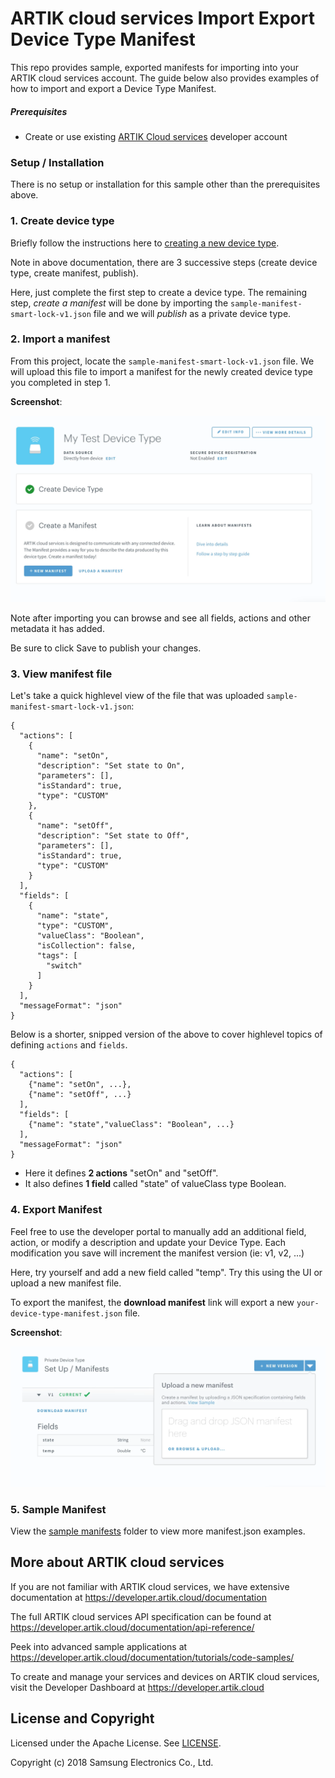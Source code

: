 # ARTIK cloud services Import Export Device Type Manifest

This repo provides sample, exported manifests for importing into your ARTIK cloud services account.  The guide below also provides examples of how to import and export a Device Type Manifest.    

##### **Prerequisites**

* Create or use existing [ARTIK Cloud services](https://developer.artik.cloud/) developer account

### Setup / Installation

There is no setup or installation for this sample other than the prerequisites above.

### 1. Create device type 

Briefly follow the instructions here to [creating a new device type](https://developer.artik.cloud/documentation/getting-started/devices.html#create-a-device-type).   

Note in above documentation, there are 3 successive steps (create device type, create manifest, publish).  

Here, just complete the first step to create a device type.   The remaining step, *create a manifest* will be done by importing the `sample-manifest-smart-lock-v1.json` file and we will *publish* as a private device type.

### 2. Import a manifest

From this project, locate the `sample-manifest-smart-lock-v1.json` file.   We will upload this file to import a manifest for the newly created device type you completed in step 1.

**Screenshot**:

![](./images/create_manifest.png)

Note after importing you can browse and see all fields, actions and other metadata it has added.

Be sure to click Save to publish your changes.   

### 3. View manifest file

Let's take a quick highlevel view of the file that was uploaded `sample-manifest-smart-lock-v1.json`:

```
{
  "actions": [
    {
      "name": "setOn",
      "description": "Set state to On",
      "parameters": [],
      "isStandard": true,
      "type": "CUSTOM"
    },
    {
      "name": "setOff",
      "description": "Set state to Off",
      "parameters": [],
      "isStandard": true,
      "type": "CUSTOM"
    }
  ],
  "fields": [
    {
      "name": "state",
      "type": "CUSTOM",
      "valueClass": "Boolean",
      "isCollection": false,
      "tags": [
        "switch"
      ]
    }
  ],
  "messageFormat": "json"
}
```

Below is a shorter, snipped version of the above to cover highlevel topics of defining `actions` and `fields`.

```
{
  "actions": [
    {"name": "setOn", ...},
    {"name": "setOff", ...}
  ],
  "fields": [
    {"name": "state","valueClass": "Boolean", ...}
  ],
  "messageFormat": "json"
}
```

* Here it defines **2 actions** "setOn" and "setOff".
* It also defines **1 field** called "state" of valueClass type Boolean.

### 4. Export Manifest

Feel free to use the developer portal to manually add an additional field, action, or modify a description and update your Device Type.  Each modification you save will increment the manifest version (ie:  v1, v2, ...)

Here, try yourself and add a new field called "temp".   Try this using the UI or upload a new manifest file.

To export the manifest, the **download manifest** link will export a new `your-device-type-manifest.json` file.   

**Screenshot**:

![](./images/download_upload_manifest.png)



### 5. Sample Manifest

View the <u>sample manifests</u> folder to view more manifest.json examples.

More about ARTIK cloud services
---------------

If you are not familiar with ARTIK cloud services, we have extensive documentation at https://developer.artik.cloud/documentation

The full ARTIK cloud services API specification can be found at https://developer.artik.cloud/documentation/api-reference/

Peek into advanced sample applications at https://developer.artik.cloud/documentation/tutorials/code-samples/

To create and manage your services and devices on ARTIK cloud services, visit the Developer Dashboard at https://developer.artik.cloud

License and Copyright
---------------------

Licensed under the Apache License. See [LICENSE](LICENSE).

Copyright (c) 2018 Samsung Electronics Co., Ltd.
